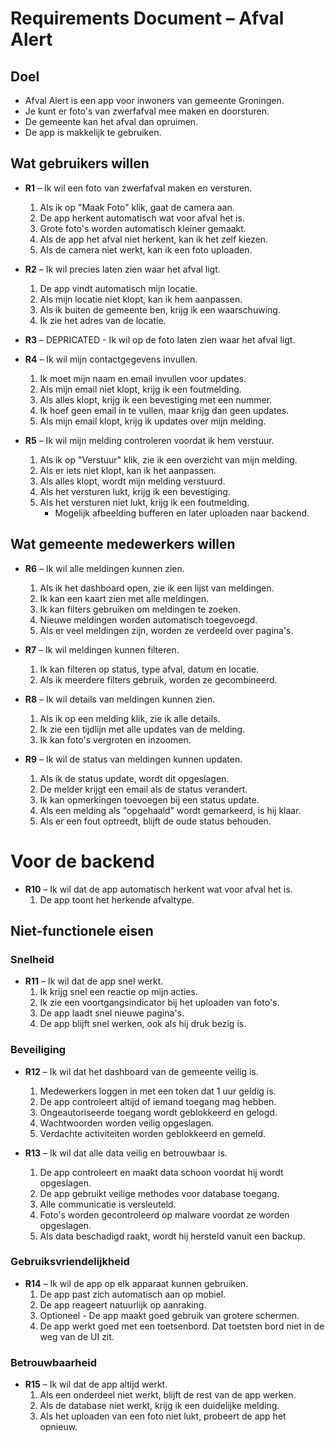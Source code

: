 # Requirements Document – Afval Alert

## Doel
- Afval Alert is een app voor inwoners van gemeente Groningen.
- Je kunt er foto's van zwerfafval mee maken en doorsturen.
- De gemeente kan het afval dan opruimen.
- De app is makkelijk te gebruiken.

## Wat gebruikers willen

- **R1** – Ik wil een foto van zwerfafval maken en versturen.
  1. Als ik op "Maak Foto" klik, gaat de camera aan.
  2. De app herkent automatisch wat voor afval het is.
  3. Grote foto's worden automatisch kleiner gemaakt.
  4. Als de app het afval niet herkent, kan ik het zelf kiezen.
  5. Als de camera niet werkt, kan ik een foto uploaden.

- **R2** – Ik wil precies laten zien waar het afval ligt.
  1. De app vindt automatisch mijn locatie.
  2. Als mijn locatie niet klopt, kan ik hem aanpassen.
  3. Als ik buiten de gemeente ben, krijg ik een waarschuwing.
  4. Ik zie het adres van de locatie.


- **R3** – DEPRICATED - Ik wil op de foto laten zien waar het afval ligt.

- **R4** – Ik wil mijn contactgegevens invullen.
  1. Ik moet mijn naam en email invullen voor updates.
  2. Als mijn email niet klopt, krijg ik een foutmelding.
  3. Als alles klopt, krijg ik een bevestiging met een nummer.
  4. Ik hoef geen email in te vullen, maar krijg dan geen updates.
  5. Als mijn email klopt, krijg ik updates over mijn melding.

- **R5** – Ik wil mijn melding controleren voordat ik hem verstuur.
  1. Als ik op "Verstuur" klik, zie ik een overzicht van mijn melding.
  2. Als er iets niet klopt, kan ik het aanpassen.
  3. Als alles klopt, wordt mijn melding verstuurd.
  4. Als het versturen lukt, krijg ik een bevestiging.
  5. Als het versturen niet lukt, krijg ik een foutmelding.
     - Mogelijk afbeelding bufferen en later uploaden naar backend.   

## Wat gemeente medewerkers willen

- **R6** – Ik wil alle meldingen kunnen zien.
  1. Als ik het dashboard open, zie ik een lijst van meldingen.
  2. Ik kan een kaart zien met alle meldingen.
  3. Ik kan filters gebruiken om meldingen te zoeken.
  4. Nieuwe meldingen worden automatisch toegevoegd.
  5. Als er veel meldingen zijn, worden ze verdeeld over pagina's.

- **R7** – Ik wil meldingen kunnen filteren.
  1. Ik kan filteren op status, type afval, datum en locatie.
  2. Als ik meerdere filters gebruik, worden ze gecombineerd.

- **R8** – Ik wil details van meldingen kunnen zien.
  1. Als ik op een melding klik, zie ik alle details.
  2. Ik zie een tijdlijn met alle updates van de melding.
  3. Ik kan foto's vergroten en inzoomen.

- **R9** – Ik wil de status van meldingen kunnen updaten.
  1. Als ik de status update, wordt dit opgeslagen.
  2. De melder krijgt een email als de status verandert.
  3. Ik kan opmerkingen toevoegen bij een status update.
  4. Als een melding als "opgehaald" wordt gemarkeerd, is hij klaar.
  5. Als er een fout optreedt, blijft de oude status behouden.

# Voor de backend
- **R10** – Ik wil dat de app automatisch herkent wat voor afval het is.
  1. De app toont het herkende afvaltype.

## Niet-functionele eisen

### Snelheid

- **R11** – Ik wil dat de app snel werkt.
  1. Ik krijg snel een reactie op mijn acties.
  2. Ik zie een voortgangsindicator bij het uploaden van foto's.
  3. De app laadt snel nieuwe pagina's.
  4. De app blijft snel werken, ook als hij druk bezig is.

### Beveiliging

- **R12** – Ik wil dat het dashboard van de gemeente veilig is.
  1. Medewerkers loggen in met een token dat 1 uur geldig is.
  2. De app controleert altijd of iemand toegang mag hebben.
  3. Ongeautoriseerde toegang wordt geblokkeerd en gelogd.
  4. Wachtwoorden worden veilig opgeslagen.
  5. Verdachte activiteiten worden geblokkeerd en gemeld.

- **R13** – Ik wil dat alle data veilig en betrouwbaar is.
  1. De app controleert en maakt data schoon voordat hij wordt opgeslagen.
  2. De app gebruikt veilige methodes voor database toegang.
  3. Alle communicatie is versleuteld.
  4. Foto's worden gecontroleerd op malware voordat ze worden opgeslagen.
  5. Als data beschadigd raakt, wordt hij hersteld vanuit een backup.

### Gebruiksvriendelijkheid

- **R14** – Ik wil de app op elk apparaat kunnen gebruiken.
  1. De app past zich automatisch aan op mobiel.
  2. De app reageert natuurlijk op aanraking.
  3. Optioneel - De app maakt goed gebruik van grotere schermen.
  4. De app werkt goed met een toetsenbord. Dat toetsten bord niet in de weg van de UI zit.
  
### Betrouwbaarheid

- **R15** – Ik wil dat de app altijd werkt.
  1. Als een onderdeel niet werkt, blijft de rest van de app werken.
  2. Als de database niet werkt, krijg ik een duidelijke melding.
  3. Als het uploaden van een foto niet lukt, probeert de app het opnieuw.
